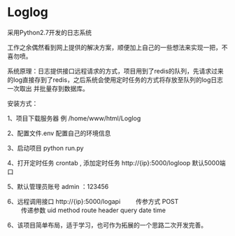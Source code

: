 # Loglog
采用Python2.7开发的日志系统

工作之余偶然看到网上提供的解决方案，顺便加上自己的一些想法来实现一把，不喜勿喷。

系统原理：日志提供接口远程请求的方式，项目用到了redis的队列，先请求过来的log直接存到了redis，之后系统会使用定时任务的方式将存放至队列的log日志一次取出
并批量存到数据库。

安装方式：

1、项目下载服务器 例 /home/www/html/Loglog

2、配置文件.env 配置自己的环境信息

3、启动项目 python run.py 

4、打开定时任务 crontab , 添加定时任务 http://{ip}:5000/logloop 默认5000端口 

5、默认管理员账号 admin ：123456 

6、远程调用接口 http://{ip}:5000/logapi
         传参方式 POST  
         传递参数
         uid 
         method 
         route 
         header 
         query 
         date 
         time 
         
6、该项目简单布局，适于学习，也可作为拓展的一个思路二次开发完善。
